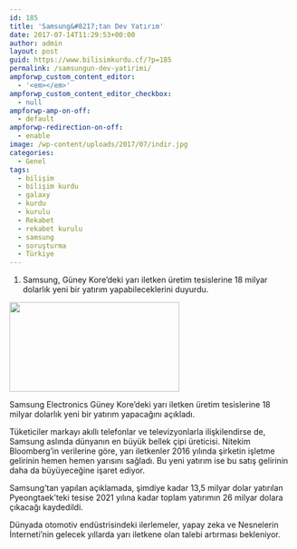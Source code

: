 ```yaml
---
id: 185
title: 'Samsung&#8217;tan Dev Yatırım'
date: 2017-07-14T11:29:53+00:00
author: admin
layout: post
guid: https://www.bilisimkurdu.cf/?p=185
permalink: /samsungun-dev-yatirimi/
ampforwp_custom_content_editor:
  - '<em></em>'
ampforwp_custom_content_editor_checkbox:
  - null
ampforwp-amp-on-off:
  - default
ampforwp-redirection-on-off:
  - enable
image: /wp-content/uploads/2017/07/indir.jpg
categories:
  - Genel
tags:
  - bilişim
  - bilişim kurdu
  - galaxy
  - kurdu
  - kurulu
  - Rekabet
  - rekabet kurulu
  - samsung
  - soruşturma
  - Türkiye
---
```

  1. Samsung, Güney Kore’deki yarı iletken üretim tesislerine 18 milyar dolarlık yeni bir yatırım yapabileceklerini duyurdu.

<img class="alignnone size-medium wp-image-196" src="https://www.bilisimkurdu.cf/wp-content/uploads/2017/07/indir-300x158.jpg" alt="" width="300" height="158" srcset="http://localhost:81/bilisimkurdu/wp-content/uploads/2017/07/indir-300x158.jpg 300w, http://localhost:81/bilisimkurdu/wp-content/uploads/2017/07/indir.jpg 310w" sizes="(max-width: 300px) 100vw, 300px" />

Samsung Electronics Güney Kore’deki yarı iletken üretim tesislerine 18 milyar dolarlık yeni bir yatırım yapacağını açıkladı.

Tüketiciler markayı akıllı telefonlar ve televizyonlarla ilişkilendirse de, Samsung aslında dünyanın en büyük bellek çipi üreticisi. Nitekim Bloomberg’in verilerine göre, yarı iletkenler 2016 yılında şirketin işletme gelirinin hemen hemen yarısını sağladı. Bu yeni yatırım ise bu satış gelirinin daha da büyüyeceğine işaret ediyor.

Samsung’tan yapılan açıklamada, şimdiye kadar 13,5 milyar dolar yatırılan Pyeongtaek’teki tesise 2021 yılına kadar toplam yatırımın 26 milyar dolara çıkacağı kaydedildi.

Dünyada otomotiv endüstrisindeki ilerlemeler, yapay zeka ve Nesnelerin İnterneti’nin gelecek yıllarda yarı iletkene olan talebi artırması bekleniyor.